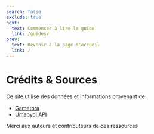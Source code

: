 ```yaml
---
search: false
exclude: true
next:
  text: Commencer à lire le guide
  link: /guides/
prev:
  text: Revenir à la page d'accueil
  link: /
---
```


# Crédits & Sources

Ce site utilise des données et informations provenant de :

- [Gametora](https://gametora.com)
- [Umapyoi API](https://umapyoi.net)

Merci aux auteurs et contributeurs de ces ressources
